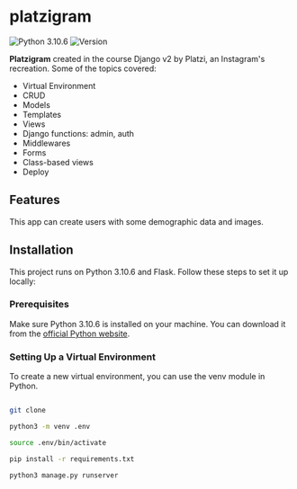# platzigram

![Python 3.10.6](https://img.shields.io/badge/python-3.10.6-blue.svg)
![Version](https://img.shields.io/badge/version-1.0.0-blue.svg)

**Platzigram** created in the course Django v2 by Platzi, an Instagram's recreation.
Some of the topics covered: 
- Virtual Environment
- CRUD 
- Models 
- Templates
- Views
- Django functions: admin, auth
- Middlewares
- Forms
- Class-based views
- Deploy

## Features 

This app can create users with some demographic data and images. 

## Installation

This project runs on Python 3.10.6 and Flask. Follow these steps to set it up locally:

### Prerequisites

Make sure Python 3.10.6 is installed on your machine. You can download it from the [official Python website](https://www.python.org/downloads/).

### Setting Up a Virtual Environment

To create a new virtual environment, you can use the venv module in Python. 

```bash

git clone 

python3 -m venv .env 

source .env/bin/activate

pip install -r requirements.txt

python3 manage.py runserver

```